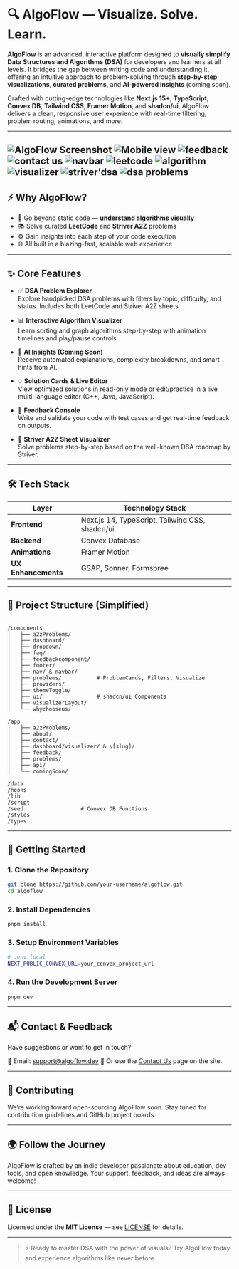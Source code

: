 # 🔍 AlgoFlow — Visualize. Solve. Learn.

**AlgoFlow** is an advanced, interactive platform designed to **visually simplify Data Structures and Algorithms (DSA)** for developers and learners at all levels. It bridges the gap between writing code and understanding it, offering an intuitive approach to problem-solving through **step-by-step visualizations, curated problems**, and **AI-powered insights** (coming soon).

Crafted with cutting-edge technologies like **Next.js 15+**, **TypeScript**, **Convex DB**, **Tailwind CSS**, **Framer Motion**, and **shadcn/ui**, AlgoFlow delivers a clean, responsive user experience with real-time filtering, problem routing, animations, and more.

---

![AlgoFlow Screenshot](/public/image.png)
![Mobile view](/public/image1.png)
![feedback](/public/image9.png)
![contact us](/public/image-1.png)
![navbar](/public/image-2.png)
![leetcode](/public/image-3.png)
![algorithm](/public/image-4.png)
![visualizer](/public/image-5.png)
![striver'dsa](/public/image-6.png)
![dsa problems](/public/image-7.png)
---

## ⚡ Why AlgoFlow?

- 🔁 Go beyond static code — **understand algorithms visually**
- 📚 Solve curated **LeetCode** and **Striver A2Z** problems
- ⚙️ Gain insights into each step of your code execution
- 🌐 All built in a blazing-fast, scalable web experience

---

## ✨ Core Features

- ✅ **DSA Problem Explorer**  
  Explore handpicked DSA problems with filters by topic, difficulty, and status. Includes both LeetCode and Striver A2Z sheets.

- 📊 **Interactive Algorithm Visualizer**  
  Learn sorting and graph algorithms step-by-step with animation timelines and play/pause controls.

- 🤖 **AI Insights (Coming Soon)**  
  Receive automated explanations, complexity breakdowns, and smart hints from AI.

- 💡 **Solution Cards & Live Editor**  
  View optimized solutions in read-only mode or edit/practice in a live multi-language editor (C++, Java, JavaScript).

- 🧠 **Feedback Console**  
  Write and validate your code with test cases and get real-time feedback on outputs.

- 📁 **Striver A2Z Sheet Visualizer**  
  Solve problems step-by-step based on the well-known DSA roadmap by Striver.

---

## 🛠 Tech Stack

| Layer        | Technology Stack                                  |
| ------------ | ------------------------------------------------- |
| **Frontend** | Next.js 14, TypeScript, Tailwind CSS, shadcn/ui   |
| **Backend**  | Convex Database                                   |
| **Animations** | Framer Motion                                   |
| **UX Enhancements** | GSAP, Sonner, Formspree                    |

---

## 🧩 Project Structure (Simplified)

```

/components
│   ├── a2zProblems/
│   ├── dashboard/
│   ├── dropdown/
│   ├── faq/
│   ├── feedbackcomponent/
│   ├── footer/
│   ├── nav/ & navbar/
│   ├── problems/           # ProblemCards, Filters, Visualizer
│   ├── providers/
│   ├── themeToggle/
│   ├── ui/                 # shadcn/ui Components
│   ├── visualizerLayout/
│   └── whychooseus/

/app
│   ├── a2zProblems/
│   ├── about/
│   ├── contact/
│   ├── dashboard/visualizer/ & \[slug]/
│   ├── feedback/
│   ├── problems/
│   ├── api/
│   └── comingSoon/

/data
/hooks
/lib
/script
/seed                  # Convex DB Functions
/styles
/types

````

---

## 🚀 Getting Started

### 1. Clone the Repository

```bash
git clone https://github.com/your-username/algoflow.git
cd algoflow
````

### 2. Install Dependencies

```bash
pnpm install
```

### 3. Setup Environment Variables

```bash
# .env.local
NEXT_PUBLIC_CONVEX_URL=your_convex_project_url
```

### 4. Run the Development Server

```bash
pnpm dev
```

---

## 📬 Contact & Feedback

Have suggestions or want to get in touch?

📩 Email: [support@algoflow.dev](mailto:anuk35168@gmail.com)
💬 Or use the [Contact Us](https://algoflow-three.vercel.app/contact) page on the site.

---

## 🤝 Contributing

We’re working toward open-sourcing AlgoFlow soon.
Stay tuned for contribution guidelines and GitHub project boards.

---

## 🌍 Follow the Journey

AlgoFlow is crafted by an indie developer passionate about education, dev tools, and open knowledge.
Your support, feedback, and ideas are always welcome!

---

## 📄 License

Licensed under the **MIT License** — see [LICENSE](./LICENSE) for details.

---

> ⚡ Ready to master DSA with the power of visuals?
> Try AlgoFlow today and experience algorithms like never before.


